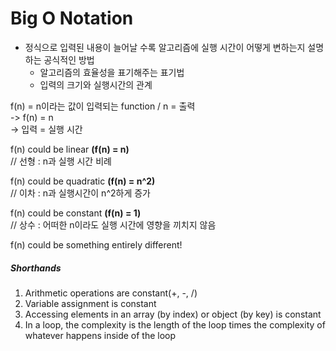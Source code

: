 # Big O Notation
- 정식으로 입력된 내용이 늘어날 수록 알고리즘에 실행 시간이 어떻게 변하는지 설명하는 공식적인 방법
  - 알고리즘의 효율성을 표기해주는 표기법
  - 입력의 크기와 실행시간의 관계

f(n) = n이라는 값이 입력되는 function / n = 출력   
-> f(n) = n   
-> 입력 = 실행 시간

f(n) could be linear **(f(n) = n)**   
// 선형 : n과 실행 시간 비례   

f(n) could be quadratic **(f(n) = n^2)**   
// 이차 : n과 실행시간이 n^2하게 증가   

f(n) could be constant **(f(n) = 1)**   
// 상수 : 어떠한 n이라도 실행 시간에 영향을 끼치지 않음   

f(n) could be something entirely different!

##### Shorthands
1. Arithmetic operations are constant(+, -, /)
2. Variable assignment is constant
3. Accessing elements in an array (by index) or object (by key) is constant
4. In a loop, the complexity is the length of the loop times the complexity of whatever happens inside of the loop

